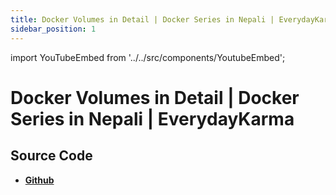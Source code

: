 ```yaml
---
title: Docker Volumes in Detail | Docker Series in Nepali | EverydayKarma
sidebar_position: 1
---
```


import YouTubeEmbed from '../../src/components/YoutubeEmbed';

# Docker Volumes in Detail | Docker Series in Nepali | EverydayKarma

<YouTubeEmbed videoId="c9mSB7mJWN4" />

## Source Code

- [**Github**](https://github.com/isarojdahal)